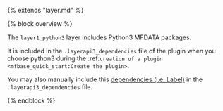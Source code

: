 {% extends "layer.md" %}

{% block overview %}

The `layer1_python3` layer includes Python3 MFDATA packages.

It is included in the `.layerapi3_dependencies` file of the plugin when you choose python3 during the :ref:`creation of a plugin <mfbase_quick_start:Create the plugin>`.

You may also manually include this [dependencies (i.e. Label)](#label) in the `.layerapi3_dependencies` file.

{% endblock %}
